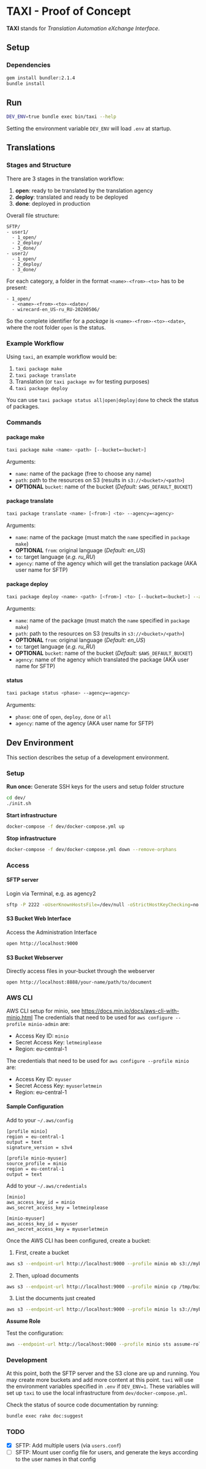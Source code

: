 # TAXI - Proof of Concept
**TAXI** stands for *Translation Automation eXchange Interface*.

## Setup
### Dependencies
```sh
gem install bundler:2.1.4
bundle install
```

## Run
```sh
DEV_ENV=true bundle exec bin/taxi --help
```
Setting the environment variable `DEV_ENV` will load `.env` at startup.

## Translations

### Stages and Structure
There are 3 stages in the translation workflow:
1. **open**: ready to be translated by the translation agency
2. **deploy**: translated and ready to be deployed
3. **done**: deployed in production


Overall file structure:
```
SFTP/
- user1/
  - 1_open/
  - 2_deploy/
  - 3_done/
- user2/
  - 1_open/
  - 2_deploy/
  - 3_done/
```

For each category, a folder in the format `<name>-<from>-<to>` has to be present:
```
- 1_open/
  - <name>-<from>-<to>-<date>/
  - wirecard-en_US-ru_RU-20200506/
```


So the complete identifier for a *package* is `<name>-<from>-<to>-<date>`, where the root folder `open` is the status.

### Example Workflow

Using `taxi`, an example workflow would be:
1. `taxi package make`
2. `taxi package translate`
3. Translation (or `taxi package mv` for testing purposes)
4. `taxi package deploy`

You can use `taxi package status all|open|deploy|done` to check the status of packages.

### Commands
#### package make
```sh
taxi package make <name> <path> [--bucket=<bucket>]
```

Arguments:
* `name`: name of the package (free to choose any name)
* `path`: path to the resources on S3 (results in `s3://<bucket>/<path>`)
* **OPTIONAL** `bucket`: name of the bucket (*Default:*  `$AWS_DEFAULT_BUCKET`)

#### package translate
```sh
taxi package translate <name> [<from>] <to> --agency=<agency>
```

Arguments:
* `name`: name of the package (must match the `name` specified in `package make`)
* **OPTIONAL** `from`: original language (*Default: en_US*)
* `to`: target language (*e.g. ru_RU*)
* `agency`: name of the agency which will get the translation package (AKA user name for SFTP)

#### package deploy
```sh
taxi package deploy <name> <path> [<from>] <to> [--bucket=<bucket>] --agency=<agency>
```

Arguments:
* `name`: name of the package (must match the `name` specified in `package make`)
* `path`: path to the resources on S3 (results in `s3://<bucket>/<path>`)
* **OPTIONAL** `from`: original language (*Default: en_US*)
* `to`: target language (*e.g. ru_RU*)
* **OPTIONAL** `bucket`: name of the bucket (*Default:* `$AWS_DEFAULT_BUCKET`)
* `agency`: name of the agency which translated the package (AKA user name for SFTP)

#### status
```sh
taxi package status <phase> --agency=<agency>
```

Arguments:
* `phase`: one of `open`, `deploy`, `done` or `all`
* `agency`: name of the agency (AKA user name for SFTP)

## Dev Environment
This section describes the setup of a development environment.

### Setup

**Run once:** Generate SSH keys for the users and setup folder structure
```sh
cd dev/
./init.sh
```

**Start infrastructure**
```sh
docker-compose -f dev/docker-compose.yml up
```

**Stop infrastructure**
```sh
docker-compose -f dev/docker-compose.yml down --remove-orphans
```

### Access

#### SFTP server
Login via Terminal, e.g. as agency2
```sh
sftp -P 2222 -oUserKnownHostsFile=/dev/null -oStrictHostKeyChecking=no -i dev/sftp-keys/agency2/rsa_key agency2@localhost
```

#### S3 Bucket Web Interface
Access the Administration Interface
```sh
open http://localhost:9000
```

#### S3 Bucket Webserver
Directly access files in your-bucket through the webserver
```
open http://localhost:8888/your-name/path/to/document
```

### AWS CLI
AWS CLI setup for minio, see https://docs.min.io/docs/aws-cli-with-minio.html
The credentials that need to be used for `aws configure --profile minio-admin` are:
* Access Key ID: `minio`
* Secret Access Key: `letmeinplease`
* Region: eu-central-1

The credentials that need to be used for `aws configure --profile minio` are:
* Access Key ID: `myuser`
* Secret Access Key: `myuserletmein`
* Region: eu-central-1

#### Sample Configuration
Add to your `~/.aws/config`
```
[profile minio]
region = eu-central-1
output = text
signature_version = s3v4

[profile minio-myuser]
source_profile = minio
region = eu-central-1
output = text
```

Add to your `~/.aws/credentials`
```
[minio]
aws_access_key_id = minio
aws_secret_access_key = letmeinplease

[minio-myuser]
aws_access_key_id = myuser
aws_secret_access_key = myuserletmein
```

Once the AWS CLI has been configured, create a bucket:
1. First, create a bucket
```sh
aws s3 --endpoint-url http://localhost:9000 --profile minio mb s3://mybucket
```
2. Then, upload documents
```sh
aws s3 --endpoint-url http://localhost:9000 --profile minio cp /tmp/build/html s3://mybucket --recursive
```
3. List the documents just created
```sh
aws s3 --endpoint-url http://localhost:9000 --profile minio ls s3://mybucket
```

**Assume Role**

Test the configuration:
```sh
aws --endpoint-url http://localhost:9000 --profile minio sts assume-role --role-arn arn:xxx:xxx:xxx:xxxx --role-session-name term_session --output json
```


### Development
At this point, both the SFTP server and the S3 clone are up and running.
You may create more buckets and add more content at this point.
`taxi` will use the environment variables specified in `.env` if `DEV_ENV=1`.
These variables will set up `taxi` to use the local infrastructure from `dev/docker-compose.yml`.

Check the status of source code documentation by running:
```sh
bundle exec rake doc:suggest
```

### TODO
* [x] SFTP: Add multiple users (via `users.conf`)
* [ ] SFTP: Mount user config file for users, and generate the keys according to the user names in that config
